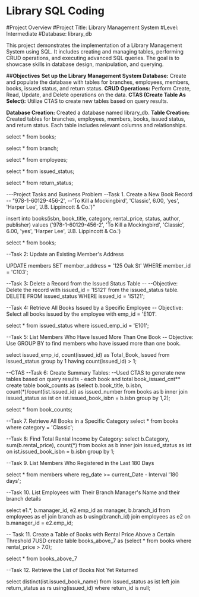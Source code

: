 # Library SQL Coding

#Project Overview
#Project Title: Library Management System
#Level: Intermediate
#Database: library_db

This project demonstrates the implementation of a Library Management System using SQL. It includes creating and managing tables, performing CRUD operations, and executing advanced SQL queries. The goal is to showcase skills in database design, manipulation, and querying.


##**Objectives**
**Set up the Library Management System Database:** Create and populate the database with tables for branches, employees, members, books, issued status, and return status.
**CRUD Operations:** Perform Create, Read, Update, and Delete operations on the data.
**CTAS (Create Table As Select):** Utilize CTAS to create new tables based on query results.


**Database Creation:** Created a database named library_db.
**Table Creation:** Created tables for branches, employees, members, books, issued status, and return status. Each table includes relevant columns and relationships.


select *
from books;

select *
from branch;

select *
from employees;

select *
from issued_status;

select *
from return_status;


---Project Tasks and Business Problem
--Task 1. Create a New Book Record -- "978-1-60129-456-2', 
--'To Kill a Mockingbird', 'Classic', 6.00, 'yes', 'Harper Lee', 'J.B. Lippincott & Co.')"

insert into books(isbn, book_title, category, rental_price, status, author, publisher)
values
('978-1-60129-456-2', 'To Kill a Mockingbird', 'Classic', 6.00, 'yes', 'Harper Lee', 'J.B. Lippincott & Co.')

select * from books;


--Task 2: Update an Existing Member's Address

UPDATE members
SET member_address = '125 Oak St'
WHERE member_id = 'C103';


--Task 3: Delete a Record from the Issued Status Table -- 
--Objective: Delete the record with issued_id = 'IS121' from the issued_status table.
DELETE FROM issued_status
WHERE   issued_id =   'IS121';

--Task 4: Retrieve All Books Issued by a Specific Employee 
-- Objective: Select all books issued by the employee with emp_id = 'E101'.

select *
from issued_status
where issued_emp_id = 'E101';

--Task 5: List Members Who Have Issued More Than One Book
-- Objective: Use GROUP BY to find members who have issued more than one book.

select issued_emp_id, count(issued_id) as Total_Book_Issued
from issued_status
group by 1
having count(issued_id) > 1;


--CTAS
--Task 6: Create Summary Tables: 
--Used CTAS to generate new tables based on query results - each book and total book_issued_cnt**
create table book_counts
as
(select b.book_title, b.isbn, count(*)/count(ist.issued_id) as issued_number
from books as b
inner join issued_status as ist
on ist.issued_book_isbn = b.isbn
group by 1,2);


select * from book_counts;

--Task 7. Retrieve All Books in a Specific Category
select *
from books
where category = 'Classic';

--Task 8: Find Total Rental Income by Category:
select b.Category, sum(b.rental_price), count(*)
from books as b
inner join issued_status as ist
on ist.issued_book_isbn = b.isbn
group by 1;

--Task 9. List Members Who Registered in the Last 180 Days


select *
from members
where reg_date >= current_Date - Interval '180 days';

--Task 10. List Employees with Their Branch Manager's Name and their branch details

select e1.*, b.manager_id, e2.emp_id as manager, b.branch_id
from employees as e1
join branch as b
using(branch_id)
join employees as e2
on b.manager_id = e2.emp_id;

-- Task 11. Create a Table of Books with Rental Price Above a Certain Threshold 7USD
create table books_above_7
as
(select *
from books
where rental_price > 7.0);

select * from books_above_7

--Task 12. Retrieve the List of Books Not Yet Returned

select distinct(ist.issued_book_name)
from issued_status as ist
left join return_status as rs
using(issued_id)
where return_id is null;
